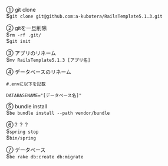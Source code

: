① git clone <br>
$`git clone git@github.com:a-kubotera/RailsTemplate5.1.3.git`

② gitを一旦削除<br>
$`rm -rf .git/`<br>
$`git init`

③ アプリのリネーム<br>
$`mv RailsTemplate5.1.3 [アプリ名]`

④ データベースのリネーム<br>
~~~
#.envに以下を記載

DATABASENAME="[データベース名]"
~~~

⑤ bundle install<br>
$`be bundle install --path vendor/bundle`

⑥？？？<br>
$`spring stop`<br>
$`bin/spring`<br>

⑦ データベース<br>
$`be rake db:create db:migrate`
